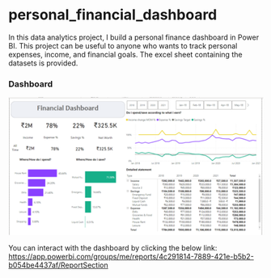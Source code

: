 # personal_financial_dashboard

In this data analytics project, I build a personal finance dashboard in Power BI. This project can be useful to anyone who wants to track personal expenses, income, and financial goals. The excel sheet containing the datasets is provided.
### Dashboard
![Home](https://github.com/leo7736/Power_BI_Project/blob/main/personal_financ_dashboard/images/Financ_dashboard%20-%20Power%20BI%20Desktop%2028-Feb-23%201_09_04%20AM%20(2).png)

You can interact with the dashboard by clicking the below link: 
https://app.powerbi.com/groups/me/reports/4c291814-7889-421e-b5b2-b054be4437af/ReportSection

